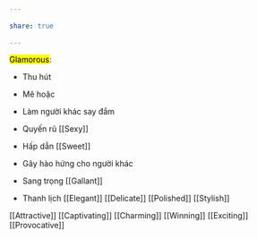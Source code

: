 ---  
share: true  
---  
<mark class="hltr-pink-lace">Glamorous</mark>:  
- Thu hút  
- Mê hoặc  
- Làm người khác say đắm  
- Quyến rũ [[Sexy]]   
- Hấp dẫn [[Sweet]]   
- Gây hào hứng cho người khác   
- Sang trọng [[Gallant]]  
- Thanh lịch [[Elegant]] [[Delicate]] [[Polished]] [[Stylish]]  
[[Attractive]] [[Captivating]] [[Charming]] [[Winning]] [[Exciting]] [[Provocative]]